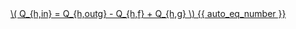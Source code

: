 <a href="/eco2_guide_center/1.%20ECO2%20Logic%20Guide/Hee1_Equation_List.html" class="equation-link" target="_blank" rel="noopener noreferrer">
  \( Q_{h,in} = Q_{h,outg} - Q_{h,f} + Q_{h,g} \) {{ auto_eq_number }}
</a>
